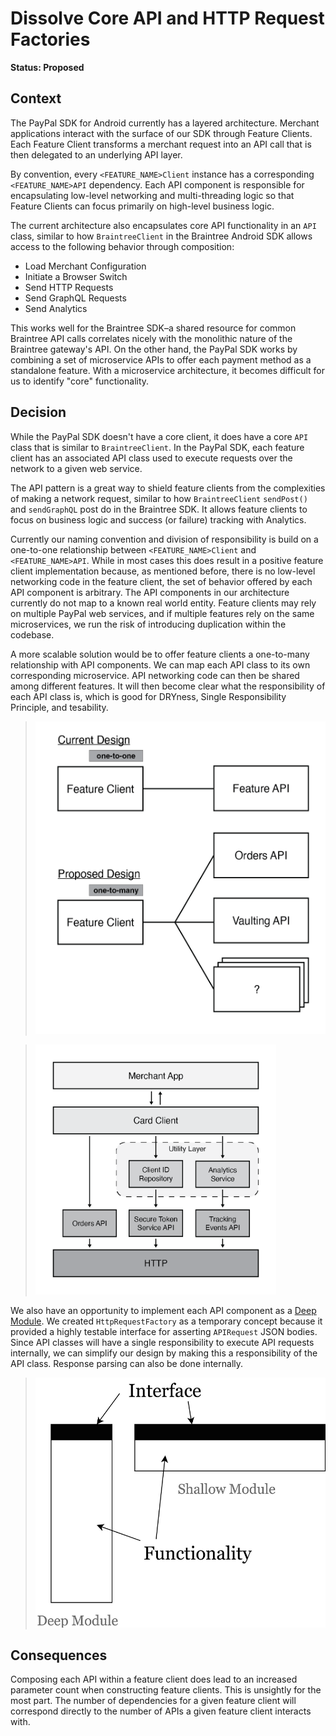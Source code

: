 # Dissolve Core API and HTTP Request Factories

**Status: Proposed**

## Context

The PayPal SDK for Android currently has a layered architecture. Merchant applications interact with the surface of our SDK through Feature Clients. Each Feature Client transforms a merchant request into an API call that is then delegated to an underlying API layer.

By convention, every `<FEATURE_NAME>Client` instance has a corresponding `<FEATURE_NAME>API` dependency. Each API component is responsible for encapsulating low-level networking and multi-threading logic so that Feature Clients can focus primarily on high-level business logic.

The current architecture also encapsulates core API functionality in an `API` class, similar to how `BraintreeClient` in the Braintree Android SDK allows access to the following behavior through composition:

- Load Merchant Configuration
- Initiate a Browser Switch
- Send HTTP Requests
- Send GraphQL Requests
- Send Analytics

This works well for the Braintree SDK–a shared resource for common Braintree API calls correlates nicely with the monolithic nature of the Braintree gateway's API. On the other hand, the PayPal SDK works by combining a set of microservice APIs to offer each payment method as a standalone feature. With a microservice architecture, it becomes difficult for us to identify "core" functionality.

## Decision

While the PayPal SDK doesn't have a core client, it does have a core `API` class that is similar to `BraintreeClient`. In the PayPal SDK, each feature client has an associated API class used to execute requests over the network to a given web service.

The API pattern is a great way to shield feature clients from the complexities of making a network request, similar to how `BraintreeClient` `sendPost()` and `sendGraphQL` post do in the Braintree SDK. It allows feature clients to focus on business logic and success (or failure) tracking with Analytics.

Currently our naming convention and division of responsibility is build on a one-to-one relationship between `<FEATURE_NAME>Client` and `<FEATURE_NAME>API`. While in most cases this does result in a positive feature client implementation because, as mentioned before, there is no low-level networking code in the feature client, the set of behavior offered by each API component is arbitrary. The API components in our architecture currently do not map to a known real world entity. Feature clients may rely on multiple PayPal web services, and if multiple features rely on the same microservices, we run the risk of introducing duplication within the codebase.

A more scalable solution would be to offer feature clients a one-to-many relationship with API components. We can map each API class to its own corresponding microservice. API networking code can then be shared among different features. It will then become clear what the responsibility of each API class is, which is good for DRYness, Single Responsibility Principle, and tesability.

> <img src="./figure-multi-api-uml.png" height="500" alt="Example CardClient architecture without a Core API component">

> <img src="./figure-card-client-example.png" height="400" alt="Example CardClient architecture without a Core API component">

We also have an opportunity to implement each API component as a [Deep Module][1]. We created `HttpRequestFactory` as a temporary concept because it provided a highly testable interface for asserting `APIRequest` JSON bodies. Since API classes will have a single responsibility to execute API requests internally, we can simplify our design by making this a responsibility of the API class. Response parsing can also be done internally.

> <img src="./figure-deep-module-vs-shallow-module.png" height="400" alt="Example CardClient architecture without a Core API component">


## Consequences

Composing each API within a feature client does lead to an increased parameter count when constructing feature clients. This is unsightly for the most part. The number of dependencies for a given feature client will correspond directly to the number of APIs a given feature client interacts with.

[1]: https://nakabonne.dev/posts/depth-of-module/
